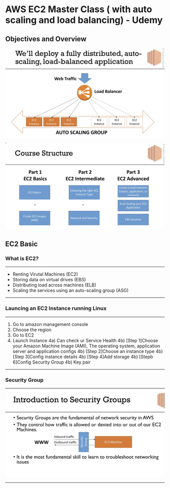 # AWS EC2 Master Class ( with auto scaling and load balancing) - Udemy
## Objectives and Overview
![images](https://github.com/KennySoh/Technical-Interview/blob/master/oop/EC2_1.png). 
![images](https://github.com/KennySoh/Technical-Interview/blob/master/oop/EC2_2.png)
## EC2 Basic
### What is EC2?
***
- Renting Virutal Machines (EC2)
- Storing data on virtual drives (EBS)
- Distributing load across machines (ELB)
- Scaling the services using an auto-scaling group (ASG)
***
### Launcing an EC2 Instance running Linux
***
1) Go to amazon management console
2) Choose the region
3) Go to EC2
4) Launch Instance
4a) Can check ur Service Health
4b) [Step 1]Choose your Amazon Machine Image (AMI), The operating system, application server and application configs
4b) [Step 2]Choose an instance type
4b) [Step 3]Config instance details
4b) [Step 4]Add storage
4b) [Stepb 6]Config Security Group
4b) Key pair

***

### Security Group 
***
![images](https://github.com/KennySoh/Technical-Interview/blob/master/oop/EC2_3.png)
***
